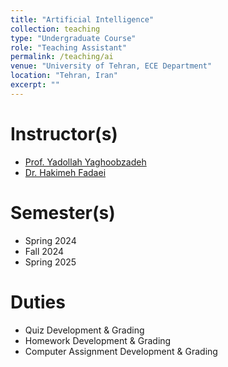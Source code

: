 ```yaml
---
title: "Artificial Intelligence"
collection: teaching
type: "Undergraduate Course"
role: "Teaching Assistant"
permalink: /teaching/ai
venue: "University of Tehran, ECE Department"
location: "Tehran, Iran"
excerpt: ""
---
```


Instructor(s)
======

- [Prof. Yadollah Yaghoobzadeh](https://scholar.google.com/citations?user=TvGqaqAAAAAJ&hl=en)
- [Dr. Hakimeh Fadaei](https://scholar.google.com/citations?user=zdY-omQAAAAJ&hl=en)

Semester(s)
======

- Spring 2024
- Fall 2024
- Spring 2025

Duties
======

- Quiz Development & Grading
- Homework Development & Grading
- Computer Assignment Development & Grading